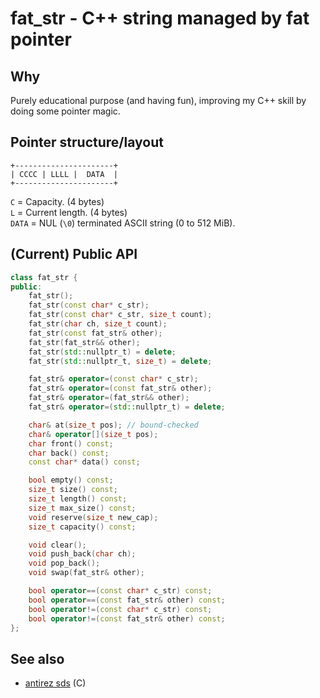 # fat\_str - C++ string managed by fat pointer

## Why

Purely educational purpose (and having fun), improving my C++ skill by doing
some pointer magic.


## Pointer structure/layout

```
+----------------------+
| CCCC | LLLL |  DATA  |
+----------------------+
```

`C` = Capacity. (4 bytes)<br/>
`L` = Current length. (4 bytes)<br/>
`DATA` = NUL (`\0`) terminated ASCII string (0 to 512 MiB).


## (Current) Public API

```cpp
class fat_str {
public:
    fat_str();
    fat_str(const char* c_str);
    fat_str(const char* c_str, size_t count);
    fat_str(char ch, size_t count);
    fat_str(const fat_str& other);
    fat_str(fat_str&& other);
    fat_str(std::nullptr_t) = delete;
    fat_str(std::nullptr_t, size_t) = delete;

    fat_str& operator=(const char* c_str);
    fat_str& operator=(const fat_str& other);
    fat_str& operator=(fat_str&& other);
    fat_str& operator=(std::nullptr_t) = delete;

    char& at(size_t pos); // bound-checked
    char& operator[](size_t pos);
    char front() const;
    char back() const;
    const char* data() const;

    bool empty() const;
    size_t size() const;
    size_t length() const;
    size_t max_size() const;
    void reserve(size_t new_cap);
    size_t capacity() const;

    void clear();
    void push_back(char ch);
    void pop_back();
    void swap(fat_str& other);

    bool operator==(const char* c_str) const;
    bool operator==(const fat_str& other) const;
    bool operator!=(const char* c_str) const;
    bool operator!=(const fat_str& other) const;
};
```


## See also
- [antirez sds](https://github.com/antirez/sds) (C)
